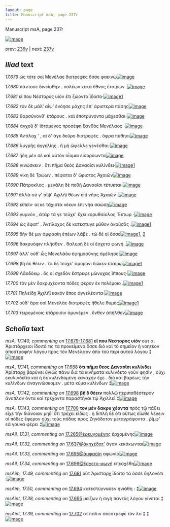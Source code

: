 ```yaml
---
layout: page
title: Manuscript msA, page 237r
---
```


Manuscript msA, page 237r

[![image](http://www.homermultitext.org/iipsrv?OBJ=IIP,1.0&FIF=/project/homer/pyramidal/deepzoom/hmt/vaimg/2017a/VA237RN_0408.tif&WID=100&CVT=JPEG)](http://www.homermultitext.org/ict2/?urn=urn:cite2:hmt:vaimg.2017a:VA237RN_0408)

prev:  [236v](../236v/) | next:  [237v](../237v/)

## *Iliad* text

*17.679* <a id="17.679"/> ὡς τότε σοὶ Μενέλαε διοτρεφὲς ὄσσε φαεινὼ[![image](http://www.homermultitext.org/iipsrv?OBJ=IIP,1.0&FIF=/project/homer/pyramidal/deepzoom/hmt/vaimg/2017a/VA237RN_0408.tif&RGN=0.192,0.1901,0.4,0.0278&WID=1000&CVT=JPEG)](http://www.homermultitext.org/ict2/?urn=urn:cite2:hmt:vaimg.2017a:VA237RN_0408@0.192,0.1901,0.4,0.0278)

*17.680* <a id="17.680"/> πάντοσε δινείσθην . πολέων κατὰ ἔθνος ἑταίρων .[![image](http://www.homermultitext.org/iipsrv?OBJ=IIP,1.0&FIF=/project/homer/pyramidal/deepzoom/hmt/vaimg/2017a/VA237RN_0408.tif&RGN=0.193,0.2126,0.42,0.0255&WID=1000&CVT=JPEG)](http://www.homermultitext.org/ict2/?urn=urn:cite2:hmt:vaimg.2017a:VA237RN_0408@0.193,0.2126,0.42,0.0255)

*17.681* <a id="17.681"/> εἴ που Νέστορος υἱὸν ἔτι ζώοντα ἴ̈δοιτο·[![image](http://www.homermultitext.org/iipsrv?OBJ=IIP,1.0&FIF=/project/homer/pyramidal/deepzoom/hmt/vaimg/2017a/VA237RN_0408.tif&RGN=0.192,0.2322,0.353,0.0255&WID=1000&CVT=JPEG)](http://www.homermultitext.org/ict2/?urn=urn:cite2:hmt:vaimg.2017a:VA237RN_0408@0.192,0.2322,0.353,0.0255)[1](#msAim_17.49)

*17.682* <a id="17.682"/> τὸν δὲ μάλ' αἶψ' ἐνόησε μάχης ἐπ' ἀριστερὰ πάσης[![image](http://www.homermultitext.org/iipsrv?OBJ=IIP,1.0&FIF=/project/homer/pyramidal/deepzoom/hmt/vaimg/2017a/VA237RN_0408.tif&RGN=0.192,0.2509,0.414,0.0248&WID=1000&CVT=JPEG)](http://www.homermultitext.org/ict2/?urn=urn:cite2:hmt:vaimg.2017a:VA237RN_0408@0.192,0.2509,0.414,0.0248)

*17.683* <a id="17.683"/> θαρσύνονθ' ἑτάρους . καὶ ἐποτρύνοντα μάχεσθαι·[![image](http://www.homermultitext.org/iipsrv?OBJ=IIP,1.0&FIF=/project/homer/pyramidal/deepzoom/hmt/vaimg/2017a/VA237RN_0408.tif&RGN=0.191,0.2712,0.413,0.0218&WID=1000&CVT=JPEG)](http://www.homermultitext.org/ict2/?urn=urn:cite2:hmt:vaimg.2017a:VA237RN_0408@0.191,0.2712,0.413,0.0218)

*17.684* <a id="17.684"/> ἀγχοῦ δ' ἱ̈στάμενος προσέφη ξανθὸς Μενέλαος ·[![image](http://www.homermultitext.org/iipsrv?OBJ=IIP,1.0&FIF=/project/homer/pyramidal/deepzoom/hmt/vaimg/2017a/VA237RN_0408.tif&RGN=0.191,0.29,0.411,0.0225&WID=1000&CVT=JPEG)](http://www.homermultitext.org/ict2/?urn=urn:cite2:hmt:vaimg.2017a:VA237RN_0408@0.191,0.29,0.411,0.0225)

*17.685* <a id="17.685"/> Ἀντίλοχ ' , αὶ δ' άγε δεῦρο διοτρεφὲς . ὄφρα πύθηαι[![image](http://www.homermultitext.org/iipsrv?OBJ=IIP,1.0&FIF=/project/homer/pyramidal/deepzoom/hmt/vaimg/2017a/VA237RN_0408.tif&RGN=0.192,0.3088,0.416,0.0225&WID=1000&CVT=JPEG)](http://www.homermultitext.org/ict2/?urn=urn:cite2:hmt:vaimg.2017a:VA237RN_0408@0.192,0.3088,0.416,0.0225)

*17.686* <a id="17.686"/> λυγρῆς ἀγγελίης . ἣ μὴ ὤφελλε γενέσθαι·[![image](http://www.homermultitext.org/iipsrv?OBJ=IIP,1.0&FIF=/project/homer/pyramidal/deepzoom/hmt/vaimg/2017a/VA237RN_0408.tif&RGN=0.186,0.3298,0.336,0.021&WID=1000&CVT=JPEG)](http://www.homermultitext.org/ict2/?urn=urn:cite2:hmt:vaimg.2017a:VA237RN_0408@0.186,0.3298,0.336,0.021)

*17.687* <a id="17.687"/> ἤδη μὲν σὲ καὶ αὐτὸν ὀΐομαι εἰσορόωντα[![image](http://www.homermultitext.org/iipsrv?OBJ=IIP,1.0&FIF=/project/homer/pyramidal/deepzoom/hmt/vaimg/2017a/VA237RN_0408.tif&RGN=0.194,0.3449,0.385,0.0218&WID=1000&CVT=JPEG)](http://www.homermultitext.org/ict2/?urn=urn:cite2:hmt:vaimg.2017a:VA237RN_0408@0.194,0.3449,0.385,0.0218)

*17.688* <a id="17.688"/> γινώσκειν . ὅτι πῆμα θεὸς Δαναοῖσι κυλίνδει·[![image](http://www.homermultitext.org/iipsrv?OBJ=IIP,1.0&FIF=/project/homer/pyramidal/deepzoom/hmt/vaimg/2017a/VA237RN_0408.tif&RGN=0.193,0.3644,0.409,0.0248&WID=1000&CVT=JPEG)](http://www.homermultitext.org/ict2/?urn=urn:cite2:hmt:vaimg.2017a:VA237RN_0408@0.193,0.3644,0.409,0.0248)[1](#msA_17.141)

*17.689* <a id="17.689"/> νίκη δὲ Τρώων . πέφαται δ' ὥ̓ριστος Ἀχαιῶν[![image](http://www.homermultitext.org/iipsrv?OBJ=IIP,1.0&FIF=/project/homer/pyramidal/deepzoom/hmt/vaimg/2017a/VA237RN_0408.tif&RGN=0.195,0.3839,0.39,0.024&WID=1000&CVT=JPEG)](http://www.homermultitext.org/ict2/?urn=urn:cite2:hmt:vaimg.2017a:VA237RN_0408@0.195,0.3839,0.39,0.024)

*17.690* <a id="17.690"/> Πάτροκλος . μεγάλη δὲ ποθὴ Δαναοῖσι τέτυκται·[![image](http://www.homermultitext.org/iipsrv?OBJ=IIP,1.0&FIF=/project/homer/pyramidal/deepzoom/hmt/vaimg/2017a/VA237RN_0408.tif&RGN=0.192,0.402,0.418,0.0248&WID=1000&CVT=JPEG)](http://www.homermultitext.org/ict2/?urn=urn:cite2:hmt:vaimg.2017a:VA237RN_0408@0.192,0.402,0.418,0.0248)

*17.691* <a id="17.691"/> ἂλλὰ σύ γ' αῖψ' Ἀχιλῆϊ θέων ἐπὶ νῆας Ἀχαιῶν .[![image](http://www.homermultitext.org/iipsrv?OBJ=IIP,1.0&FIF=/project/homer/pyramidal/deepzoom/hmt/vaimg/2017a/VA237RN_0408.tif&RGN=0.192,0.4215,0.416,0.024&WID=1000&CVT=JPEG)](http://www.homermultitext.org/ict2/?urn=urn:cite2:hmt:vaimg.2017a:VA237RN_0408@0.192,0.4215,0.416,0.024)

*17.692* <a id="17.692"/> εἰπεῖν· αί κε τάχιστα νέκυν ἐπι νῆα σαώσῃ[![image](http://www.homermultitext.org/iipsrv?OBJ=IIP,1.0&FIF=/project/homer/pyramidal/deepzoom/hmt/vaimg/2017a/VA237RN_0408.tif&RGN=0.192,0.4425,0.404,0.024&WID=1000&CVT=JPEG)](http://www.homermultitext.org/ict2/?urn=urn:cite2:hmt:vaimg.2017a:VA237RN_0408@0.192,0.4425,0.404,0.024)

*17.693* <a id="17.693"/> γυμνὸν , ἀτὰρ τά γε τεύχε' ἔχει κορυθαίολος Ἕκτωρ ·[![image](http://www.homermultitext.org/iipsrv?OBJ=IIP,1.0&FIF=/project/homer/pyramidal/deepzoom/hmt/vaimg/2017a/VA237RN_0408.tif&RGN=0.191,0.4606,0.422,0.0248&WID=1000&CVT=JPEG)](http://www.homermultitext.org/ict2/?urn=urn:cite2:hmt:vaimg.2017a:VA237RN_0408@0.191,0.4606,0.422,0.0248)

*17.694* <a id="17.694"/> ὡς ἔφατ' . Ἀντίλοχος δὲ κατέστυγε μῦθον ἀκούσᾱς .[![image](http://www.homermultitext.org/iipsrv?OBJ=IIP,1.0&FIF=/project/homer/pyramidal/deepzoom/hmt/vaimg/2017a/VA237RN_0408.tif&RGN=0.191,0.4808,0.421,0.0218&WID=1000&CVT=JPEG)](http://www.homermultitext.org/ict2/?urn=urn:cite2:hmt:vaimg.2017a:VA237RN_0408@0.191,0.4808,0.421,0.0218)[1](#msAim_17.50)

*17.695* <a id="17.695"/> δὴν δέ μιν ἀμφασίη ἐπέων λάβε . τὼ δέ οἱ ὄσσε[![image](http://www.homermultitext.org/iipsrv?OBJ=IIP,1.0&FIF=/project/homer/pyramidal/deepzoom/hmt/vaimg/2017a/VA237RN_0408.tif&RGN=0.19,0.4996,0.414,0.0218&WID=1000&CVT=JPEG)](http://www.homermultitext.org/ict2/?urn=urn:cite2:hmt:vaimg.2017a:VA237RN_0408@0.19,0.4996,0.414,0.0218)[1](#msAint_17.38), [2](#msAil_17.33)

*17.696* <a id="17.696"/> δακρυόφιν πλῆσθεν . θαλερὴ δέ οἱ ἔσχετο φωνή .[![image](http://www.homermultitext.org/iipsrv?OBJ=IIP,1.0&FIF=/project/homer/pyramidal/deepzoom/hmt/vaimg/2017a/VA237RN_0408.tif&RGN=0.188,0.5169,0.424,0.0225&WID=1000&CVT=JPEG)](http://www.homermultitext.org/ict2/?urn=urn:cite2:hmt:vaimg.2017a:VA237RN_0408@0.188,0.5169,0.424,0.0225)

*17.697* <a id="17.697"/> ἀλλ' οὐδ' ὧς Μενελά̄ου ἐφημοσύνης ἀμέλησε·[![image](http://www.homermultitext.org/iipsrv?OBJ=IIP,1.0&FIF=/project/homer/pyramidal/deepzoom/hmt/vaimg/2017a/VA237RN_0408.tif&RGN=0.186,0.5357,0.416,0.024&WID=1000&CVT=JPEG)](http://www.homermultitext.org/ict2/?urn=urn:cite2:hmt:vaimg.2017a:VA237RN_0408@0.186,0.5357,0.416,0.024)

*17.698* <a id="17.698"/> βῆ δὲ θέειν . τὰ δὲ τεύχε' ἀμύμονι δῶκεν ἑταίρῳ[![image](http://www.homermultitext.org/iipsrv?OBJ=IIP,1.0&FIF=/project/homer/pyramidal/deepzoom/hmt/vaimg/2017a/VA237RN_0408.tif&RGN=0.186,0.5552,0.435,0.0225&WID=1000&CVT=JPEG)](http://www.homermultitext.org/ict2/?urn=urn:cite2:hmt:vaimg.2017a:VA237RN_0408@0.186,0.5552,0.435,0.0225)[1](#msA_17.142)

*17.699* <a id="17.699"/> Λᾱοδόκῳ . ὅς οἱ σχεδὸν ἔστρεφε μώνυχας ἵ̈ππους·[![image](http://www.homermultitext.org/iipsrv?OBJ=IIP,1.0&FIF=/project/homer/pyramidal/deepzoom/hmt/vaimg/2017a/VA237RN_0408.tif&RGN=0.18,0.574,0.435,0.024&WID=1000&CVT=JPEG)](http://www.homermultitext.org/ict2/?urn=urn:cite2:hmt:vaimg.2017a:VA237RN_0408@0.18,0.574,0.435,0.024)

*17.700* <a id="17.700"/> τὸν μὲν δακρυχέοντα πόδες φέρον ἐκ πολέμοιο .[![image](http://www.homermultitext.org/iipsrv?OBJ=IIP,1.0&FIF=/project/homer/pyramidal/deepzoom/hmt/vaimg/2017a/VA237RN_0408.tif&RGN=0.181,0.5928,0.415,0.0263&WID=1000&CVT=JPEG)](http://www.homermultitext.org/ict2/?urn=urn:cite2:hmt:vaimg.2017a:VA237RN_0408@0.181,0.5928,0.415,0.0263)[1](#msA_17.143)

*17.701* <a id="17.701"/> Πηλείδῃ Ἀχιλῆϊ κακὸν ἔπος ἀγγελέοντα·[![image](http://www.homermultitext.org/iipsrv?OBJ=IIP,1.0&FIF=/project/homer/pyramidal/deepzoom/hmt/vaimg/2017a/VA237RN_0408.tif&RGN=0.181,0.5928,0.415,0.0263&WID=1000&CVT=JPEG)](http://www.homermultitext.org/ict2/?urn=urn:cite2:hmt:vaimg.2017a:VA237RN_0408@0.181,0.5928,0.415,0.0263)

*17.702* <a id="17.702"/> οὐδ' ἄρα σοὶ Μενέλᾱε διοτρεφὲς ἤθελε θυμὸς[![image](http://www.homermultitext.org/iipsrv?OBJ=IIP,1.0&FIF=/project/homer/pyramidal/deepzoom/hmt/vaimg/2017a/VA237RN_0408.tif&RGN=0.181,0.5928,0.415,0.0263&WID=1000&CVT=JPEG)](http://www.homermultitext.org/ict2/?urn=urn:cite2:hmt:vaimg.2017a:VA237RN_0408@0.181,0.5928,0.415,0.0263)[1](#msAint_17.39)

*17.703* <a id="17.703"/> τειρομένοις ἑτάροισιν ἀμυνέμεν . ἔνθεν ἀπῆλθεν[![image](http://www.homermultitext.org/iipsrv?OBJ=IIP,1.0&FIF=/project/homer/pyramidal/deepzoom/hmt/vaimg/2017a/VA237RN_0408.tif&RGN=0.185,0.6506,0.433,0.0233&WID=1000&CVT=JPEG)](http://www.homermultitext.org/ict2/?urn=urn:cite2:hmt:vaimg.2017a:VA237RN_0408@0.185,0.6506,0.433,0.0233)

## *Scholia* text

*msA, 17.140, commenting on* [17.679-17.681](#17.679-17.681)  <a id="msA_17.140"/> **εἴ που Νεστορος υἱὸν** ουτ αἱ Ἀριστάρχειοι ΐδοιτό τις τὰ προκείμενα ὅσσε διὸ καὶ τὸ σημεῖον ἠ νοητέον ἀποστροφὴν λόγου προς τὸν Μενέλαον ἀπο τοῦ περι αυτοῦ λόγου ⁑[![image](http://www.homermultitext.org/iipsrv?OBJ=IIP,1.0&FIF=/project/homer/pyramidal/deepzoom/hmt/vaimg/2017a/VA237RN_0408.tif&RGN=0.617,0.2164,0.18,0.0811&WID=1000&CVT=JPEG)](http://www.homermultitext.org/ict2/?urn=urn:cite2:hmt:vaimg.2017a:VA237RN_0408@0.617,0.2164,0.18,0.0811)

*msA, 17.141, commenting on* [17.688](#17.688)  <a id="msA_17.141"/> **ὅτι πῆμα θεος Δαναοῖσι κυλίνδει** Ἀρίσταρχ βαρύνει ὑγιῶς πάνυ δια τὰ κινἥματα κυλίνδετο γοῦν φησὶν , οὐχι εκυλινδεῖτο καὶ ή δε κυλινδομένη καναχὴν ἔχε . διὸ καὶ βαρέως τὴν κυλίνδων ἀναγινώσκομεν . μέτα κῦμα κυλίνδων ⁑[![image](http://www.homermultitext.org/iipsrv?OBJ=IIP,1.0&FIF=/project/homer/pyramidal/deepzoom/hmt/vaimg/2017a/VA237RN_0408.tif&RGN=0.615,0.2802,0.199,0.1014&WID=1000&CVT=JPEG)](http://www.homermultitext.org/ict2/?urn=urn:cite2:hmt:vaimg.2017a:VA237RN_0408@0.615,0.2802,0.199,0.1014)

*msA, 17.142, commenting on* [17.698](#17.698)  <a id="msA_17.142"/> **βῆ δ θέειν** πολλῷ περιπαθέστερον ἄνοπλον ὄντα καὶ τρέχοντα παραστῆναι τῷ Ἀχιλλεῖ ⁑[![image](http://www.homermultitext.org/iipsrv?OBJ=IIP,1.0&FIF=/project/homer/pyramidal/deepzoom/hmt/vaimg/2017a/VA237RN_0408.tif&RGN=0.627,0.5462,0.17,0.0609&WID=1000&CVT=JPEG)](http://www.homermultitext.org/ict2/?urn=urn:cite2:hmt:vaimg.2017a:VA237RN_0408@0.627,0.5462,0.17,0.0609)

*msA, 17.143, commenting on* [17.700](#17.700)  <a id="msA_17.143"/> **τον μὲν δακρυ χέοντα** πρὸς τῷ πάθει εἶχε τὴν διάνοιαν μηδ’ ὅτι τρέχει εἰδώς . ἡ διπλῆ δέ ὅτι οὕτως εἴωθε λέγειν οἱ πόδες ἔφερον οὐχι τοὺς πόδας προς Ζηνόδοτον μεταγράφοντα . ῥίμφ' εά γουνα φέρει ⁑[![image](http://www.homermultitext.org/iipsrv?OBJ=IIP,1.0&FIF=/project/homer/pyramidal/deepzoom/hmt/vaimg/2017a/VA237RN_0408.tif&RGN=0.616,0.6018,0.191,0.0954&WID=1000&CVT=JPEG)](http://www.homermultitext.org/ict2/?urn=urn:cite2:hmt:vaimg.2017a:VA237RN_0408@0.616,0.6018,0.191,0.0954)

*msAil, 17.31, commenting on* [17.265@ἐρευγομένης](#17.265@ἐρευγομένης)  <a id="msAil_17.31"/> ἐρχομένης[![image](http://www.homermultitext.org/iipsrv?OBJ=IIP,1.0&FIF=/project/homer/pyramidal/deepzoom/hmt/vaimg/2017a/VA237RN_0408.tif&RGN=0.331,0.4974,0.035,0.015&WID=1000&CVT=JPEG)](http://www.homermultitext.org/ict2/?urn=urn:cite2:hmt:vaimg.2017a:VA237RN_0408@0.331,0.4974,0.035,0.015)

*msAil, 17.32, commenting on* [17.637@ἀκηχέδατ’](#17.637@ἀκηχέδατ’)  <a id="msAil_17.32"/> ἄγαν κεκάκωνται[![image](http://www.homermultitext.org/iipsrv?OBJ=IIP,1.0&FIF=/project/homer/pyramidal/deepzoom/hmt/vaimg/2017a/VA237RN_0408.tif&RGN=0.521,0.5124,0.052,0.015&WID=1000&CVT=JPEG)](http://www.homermultitext.org/ict2/?urn=urn:cite2:hmt:vaimg.2017a:VA237RN_0408@0.521,0.5124,0.052,0.015)

*msAil, 17.33, commenting on* [17.695@ἀμφασίη](#17.695@ἀμφασίη)  <a id="msAil_17.33"/> αφωνία[![image](http://www.homermultitext.org/iipsrv?OBJ=IIP,1.0&FIF=/project/homer/pyramidal/deepzoom/hmt/vaimg/2017a/VA237RN_0408.tif&RGN=0.326,0.497,0.04,0.0143&WID=1000&CVT=JPEG)](http://www.homermultitext.org/ict2/?urn=urn:cite2:hmt:vaimg.2017a:VA237RN_0408@0.326,0.497,0.04,0.0143)

*msAil, 17.34, commenting on* [17.696@ἔσχετο-φωνή](#17.696@ἔσχετο-φωνή)  <a id="msAil_17.34"/> επεσχέθη[![image](http://www.homermultitext.org/iipsrv?OBJ=IIP,1.0&FIF=/project/homer/pyramidal/deepzoom/hmt/vaimg/2017a/VA237RN_0408.tif&RGN=0.52,0.5158,0.054,0.0135&WID=1000&CVT=JPEG)](http://www.homermultitext.org/ict2/?urn=urn:cite2:hmt:vaimg.2017a:VA237RN_0408@0.52,0.5158,0.054,0.0135)

*msAim, 17.49, commenting on* [17.681](#17.681)  <a id="msAim_17.49"/> οὐτ Ἀρισταρχ ΐδοιτο τὰ όσσε δηλονότι :[![image](http://www.homermultitext.org/iipsrv?OBJ=IIP,1.0&FIF=/project/homer/pyramidal/deepzoom/hmt/vaimg/2017a/VA237RN_0408.tif&RGN=0.54,0.2314,0.066,0.0316&WID=1000&CVT=JPEG)](http://www.homermultitext.org/ict2/?urn=urn:cite2:hmt:vaimg.2017a:VA237RN_0408@0.54,0.2314,0.066,0.0316)

*msAim, 17.50, commenting on* [17.694](#17.694)  <a id="msAim_17.50"/> κατεστύγνασεν ηνιάθη : ⁑[![image](http://www.homermultitext.org/iipsrv?OBJ=IIP,1.0&FIF=/project/homer/pyramidal/deepzoom/hmt/vaimg/2017a/VA237RN_0408.tif&RGN=0.615,0.4869,0.076,0.0225&WID=1000&CVT=JPEG)](http://www.homermultitext.org/ict2/?urn=urn:cite2:hmt:vaimg.2017a:VA237RN_0408@0.615,0.4869,0.076,0.0225)

*msAint, 17.38, commenting on* [17.695](#17.695)  <a id="msAint_17.38"/> μείζων ἡ σιγὴ παντὸς λόγου γίνεται ⁑[![image](http://www.homermultitext.org/iipsrv?OBJ=IIP,1.0&FIF=/project/homer/pyramidal/deepzoom/hmt/vaimg/2017a/VA237RN_0408.tif&RGN=0.143,0.5011,0.053,0.0526&WID=1000&CVT=JPEG)](http://www.homermultitext.org/ict2/?urn=urn:cite2:hmt:vaimg.2017a:VA237RN_0408@0.143,0.5011,0.053,0.0526)

*msAint, 17.39, commenting on* [17.702](#17.702)  <a id="msAint_17.39"/> οτ πάλιν ἀπεστρεφε τὸν λο ⁑ ⁑[![image](http://www.homermultitext.org/iipsrv?OBJ=IIP,1.0&FIF=/project/homer/pyramidal/deepzoom/hmt/vaimg/2017a/VA237RN_0408.tif&RGN=0.127,0.6311,0.06,0.0556&WID=1000&CVT=JPEG)](http://www.homermultitext.org/ict2/?urn=urn:cite2:hmt:vaimg.2017a:VA237RN_0408@0.127,0.6311,0.06,0.0556)